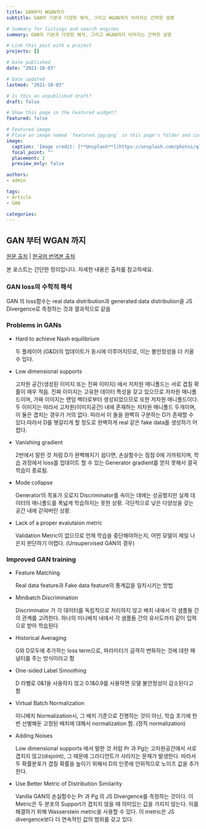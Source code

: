 ```yaml
---
title: GAN부터 WGAN까지
subtitle: GAN의 기본과 다양한 해석, 그리고 WGAN까지 이어지는 간략한 설명

# Summary for listings and search engines
summary: GAN의 기본과 다양한 해석, 그리고 WGAN까지 이어지는 간략한 설명

# Link this post with a project
projects: []

# Date published
date: "2021-10-03"

# Date updated
lastmod: "2021-10-03"

# Is this an unpublished draft?
draft: false

# Show this page in the Featured widget?
featured: false

# Featured image
# Place an image named `featured.jpg/png` in this page's folder and customize its options here.
image:
  caption: 'Image credit: [**Unsplash**](https://unsplash.com/photos/q7ZlbWbDnYo)'
  focal_point: ""
  placement: 2
  preview_only: false

authors:
- admin

tags: 
- Article
- GAN

categories:
---
```


## GAN 부터 WGAN 까지

[원문 출처](https://lilianweng.github.io/lil-log/2017/08/20/from-GAN-to-WGAN.html) | [한국어 번역본 출처](https://github.com/yjucho1/articles/blob/master/fromGANtoWGAN/readme.md#generative-adversarial-network-gan)

본 포스트는 간단한 정리입니다.
자세한 내용은 출처를 참고하세요.

### GAN loss의 수학적 해석
GAN 의 loss함수는 real data distribution과  generated data distribution을 JS Divergence로 측정하는 것과 결과적으로 같음

### Problems in GANs
- Hard to achieve Nash equilibrium

    두 플레이어 (G&D)의 업데이트가 동시에 이루어지므로, 이는 불안정성을 더 키울 수 있다.
- Low dimensional supports
    
    고차원 공간(생성된 이미지 또는 진짜 이미지) 에서 저차원 매니폴드는 서로 겹칠 확률이 매우 적음.
    진짜 이미지는 고유한 데이터 특성을 갖고 있으므로 저차원 매니폴드이며, 가짜 이미지는 랜덤 벡터로부터 생성되었으므로 또한 저차원 매니폴드이다.
    두 이미지는 따라서 고차원(이미지공간) 내에 존재하는 저차원 매니폴드 두개이며, 이 둘은 겹치는 경우가 거의 없다.
    따라서 이 둘을 완벽히 구분하는 D가 존재할 수 있다.따라서 D를 헷갈리게 할 정도로 완벽하게 real 같은 fake data를 생성하기 어렵다.
- Vanishing gradient
    
    2번에서 말한 것 처럼 D가 완벽해지기 쉽다면, 손실함수는 점점 0에 가까워지며, 학습 과정에서 loss를 업데이트 할 수 있는 Generator gradient를 얻지 못해서 결국 학습이 종료됨.
- Mode collapse
    
    Generator의 목표가 오로지 Discriminator를 속이는 데에는 성공했지만 실제 데이터의 매니폴드를 폭넓게 학습하지는 못한 상황. 극단적으로 낮은 다양성을 갖는 공간 내에 갇혀버린 상황.
- Lack of a proper evalutaion metric
    
    Validation Metric이 없으므로 언제 학습을 중단해야하는지, 어떤 모델이 제일 나은지 판단하기 어렵다. (Unsupervised GAN의 경우)

### Improved GAN training
- Feature Matching

    Real data feature과 Fake data feature의 통계값을 일치시키는 방법

- Minibatch Discrimination

    Discriminator 가 각 데이터를 독립적으로 처리하지 않고 배치 내에서 각 샘플들 간의 관계를 고려한다.
    하나의 미니배치 내에서 각 샘플들 간의 유사도까지 같이 입력으로 받아 학습된다

- Historical Averaging

    G와 D모두에 추가하는 loss term으로, 파라미터가 급격히 변화하는 것에 대한 패널티를 주는 방식이라고 함

- One-sided Label Smoothing

    D 라벨로 0&1을 사용하지 않고 0.1&0.9를 사용하면 모델 불안정성이 감소된다고 함

- Virtual Batch Normalization

    미니배치 Normalization시, 그 배치 기준으로 진행하는 것이 아닌, 학습 초기에 한번 선별해둔 고정된 배치에 대해서 normalization 함. (정적 normalization)

- Adding Noises

    Low dimensional supports 에서 말한 것 처럼 Pr 과 Pg는 고차원공간에서 서로 겹치지 않고(disjoint), 그 때문에 그라디언트가 사라지는 문제가 발생한다.
    따라서 두 확률분포가 겹칠 확률을 높이기 위해서 D의 인풋에 인위적으로 노이즈 값을 추가한다.

- Use Better Metric of Distribution Similarity

    Vanilla GAN의 손실함수는 Pr 과 Pg 의 JS Divergence를 측정하는 것이다. 이 Metric은 두 분포의 Support가 겹치지 않을 때 의미있는 값을 가지지 않는다.
    이를 해결하기 위해 Wasserstein metric을 사용할 수 있다. 이 metric은 JS divergence보다 더 연속적인 값의 범위를 갖고 있다.